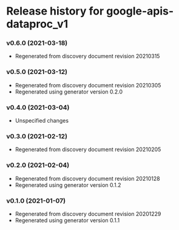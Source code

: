 # Release history for google-apis-dataproc_v1

### v0.6.0 (2021-03-18)

* Regenerated from discovery document revision 20210315

### v0.5.0 (2021-03-12)

* Regenerated from discovery document revision 20210305
* Regenerated using generator version 0.2.0

### v0.4.0 (2021-03-04)

* Unspecified changes

### v0.3.0 (2021-02-12)

* Regenerated from discovery document revision 20210205

### v0.2.0 (2021-02-04)

* Regenerated from discovery document revision 20210128
* Regenerated using generator version 0.1.2

### v0.1.0 (2021-01-07)

* Regenerated from discovery document revision 20201229
* Regenerated using generator version 0.1.1

